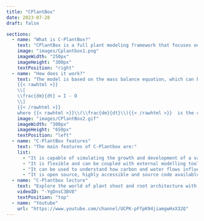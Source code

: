 ```yaml
---
title: "CPlantBox"
date: 2023-07-28
draft: false

sections:  
  - name: "What is C-PlantBox?"
    text: "CPlantBox is a full plant modeling framework that focuses on the growth and development of plant architectures, including both the root and shoot systems. It is designed to simulate the complex interactions between carbon and water flows within plants and their response to varying environmental conditions. The framework is built upon an existing root system model called CRootBox and extends it to incorporate the modeling of shoot structures. The framework allows for the representation of a variety of plant species and their specific structures. Visit the official [CPlantBox repository](https://github.com/Plant-Root-Soil-Interactions-Modelling/CPlantBox) for installation guide."
    image: "images/Cplantbox1.png"
    imageWidth: "250px"
    imageHeight: "300px"
    textPosition: "right"
  - name: "How does it work?"
    text: "The model is based on the mass balance equation, which can be represented as follows:
    {{< rawhtml >}}
    \\[
    \\frac{dm}{dt} = I - O
    \\]
    {{< /rawhtml >}}
    where {{< rawhtml >}}\\(\\frac{dm}{dt}\\){{< /rawhtml >}}  is the change in mass of the system over time, {{< rawhtml >}}\\(I\\){{< /rawhtml >}} is the inflow of mass, and {{< rawhtml >}}\\(O\\){{< /rawhtml >}} is the outflow of mass. In the case of CRootBox, the mass balance equation is used to describe the movement of water and solutes in the root system. The equation takes into account the inflow of water and solutes from the soil, the outflow of water and solutes from the root, and the storage of water and solutes in the root. The equation is solved numerically using a finite difference method, which divides the root system into a grid of discrete points. The workflow to use CPlantBox starts with generating input files, then interpreting parameters based on the input file. Following this, the model creates the topological structure from the seed or root, and finally, the output can be written to be visualized."
    image: "images/CPlantBox2.gif"
    imageWidth: "300px"
    imageHeight: "650px"
    textPosition: "left"
  - name: "C-PlantBox features"
    text: "The main features of C-Plantbox are:"
    list:
      - "It is capable of simulating the growth and development of a variety of plant architectures (root and shoot)."
      - "It is flexible and can be coupled with external modelling tools."
      - "It can be used to understand how carbon and water flows influence each other and respond to heterogeneous environmental conditions."   
      - "It is open source, highly accessible and source code available on [github](https://github.com/Plant-Root-Soil-Interactions-Modelling/CPlantBox)."
  - name: "C-Plantbox lecture"
    text: "Explore the world of plant shoot and root architecture with Prof. Dr. Andrea Schnepf's insightful lecture on the C-PlantBox modeling tool. Dive into the intricate mathematics and operational intricacies that power C-PlantBox tool for simulating and analyzing whole plant growth dynamics."
    videoID: "-YgDnsC3BV8"
    textPosition: "top"
  - name: "Youtube"
    url: "https://www.youtube.com/channel/UCPK-pFfpK94jiamgwHxX32Q"
---
```

